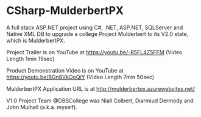 # CSharp-MulderbertPX
A full stack ASP.NET project using C#, .NET, ASP.NET, SQLServer and Native XML DB to upgrade a college Project Mulderbert to its V2.0 state, which is MulderbertPX.

Project Trailer is on YouTube at https://youtu.be/-R5FL4Z5FFM (Video Length 1min 19sec)

Product Demonstration Video is on YouTube at https://youtu.be/8Gn8VkOoQiY (Video Length 7min 50sec)

MulderbertPX Application URL is at http://mulderbertpx.azurewebsites.net/

V1.0 Project Team @DBSCollege was Niall Colbert, Diarmiud Dermody and John Mulhall (a.k.a. myself). 

